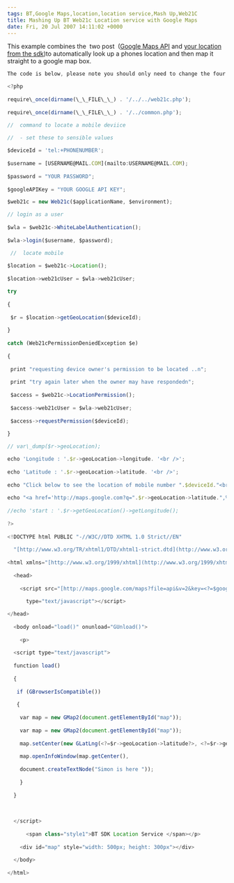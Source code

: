 ```yaml
---
tags: BT,Google Maps,location,location service,Mash Up,Web21C
title: Mashing Up BT Web21c Location service with Google Maps
date: Fri, 20 Jul 2007 14:11:02 +0000
---
```

This example combines the  two post  ([Google Maps API](http://simonmcmanus.wordpress.com/2007/07/20/the-google-maps-api/ "google Maps API") and [your location from the sdk](http://simonmcmanus.wordpress.com/2007/07/20/your-location-from-the-bt-sdk-web21c-in-google-maps/ "your location from the sdk."))to automatically look up a phones location and then map it straight to a google map box.  
```js
The code is below, please note you should only need to change the four variables at the top of the code :
```
  
```js
<?php 
  
require\_once(dirname(\_\_FILE\_\_) . '/../../web21c.php'); 
  
require\_once(dirname(\_\_FILE\_\_) . '/../common.php');
```
  
```js
//  command to locate a mobile deviice 
  
//  - set these to sensible values
```
  
```js
$deviceId = 'tel:+PHONENUMBER'; 
  
$username = [USERNAME@MAIL.COM](mailto:USERNAME@MAIL.COM); 
  
$password = "YOUR PASSWORD"; 
  
$googleAPIKey = "YOUR GOOGLE API KEY";
```
  
```js
$web21c = new Web21c($applicationName, $environment);
```
  
```js
// login as a user 
  
$wla = $web21c->WhiteLabelAuthentication(); 
  
$wla->login($username, $password);
```
  
```js
 //  locate mobile 
  
$location = $web21c->Location(); 
  
$location->web21cUser = $wla->web21cUser;
```
  
```js
try 
  
{ 
  
 $r = $location->getGeoLocation($deviceId); 
  
} 
  
catch (Web21cPermissionDeniedException $e) 
  
{ 
  
 print "requesting device owner's permission to be located ..n"; 
  
 print "try again later when the owner may have respondedn"; 
  
 $access = $web21c->LocationPermission(); 
  
 $access->web21cUser = $wla->web21cUser; 
  
 $access->requestPermission($deviceId); 
  
}
```
  
```js
// var\_dump($r->geoLocation);
```
  
```js
echo 'Longitude : '.$r->geoLocation->longitude. '<br />'; 
  
echo 'Latitude : '.$r->geoLocation->latitude. '<br />'; 
  
echo "Click below to see the location of mobile number ".$deviceId."<br />"; 
  
echo "<a href='http://maps.google.com?q=".$r->geoLocation->latitude.",%20".$r->geoLocation->longitude."'>Google Maps</a> "; 
  
//echo 'start : '.$r->getGeoLocation()->getLongitude(); 
  
?> 
  
<!DOCTYPE html PUBLIC "-//W3C//DTD XHTML 1.0 Strict//EN" 
  
  "[http://www.w3.org/TR/xhtml1/DTD/xhtml1-strict.dtd](http://www.w3.org/TR/xhtml1/DTD/xhtml1-strict.dtd)"> 
  
<html xmlns="[http://www.w3.org/1999/xhtml](http://www.w3.org/1999/xhtml)"> 
  
  <head> 
  
    <script src="[http://maps.google.com/maps?file=api&v=2&key=<?=$googleAPIKey](http://maps.google.com/maps?file=api&v=2&key=<?=$googleAPIKey)?>" 
  
      type="text/javascript"></script>
```
  
```js
</head> 
  
  <body onload="load()" onunload="GUnload()"> 
  
    <p> 
  
  <script type="text/javascript">    
  
  function load() 
  
  {      
  
   if (GBrowserIsCompatible()) 
  
   {        
  
    var map = new GMap2(document.getElementById("map"));        
  
    var map = new GMap2(document.getElementById("map")); 
  
    map.setCenter(new GLatLng(<?=$r->geoLocation->latitude?>, <?=$r->geoLocation->longitude?>), 13); 
  
    map.openInfoWindow(map.getCenter(), 
  
    document.createTextNode("Simon is here ")); 
  
    }   
  
  }    
  
   
  
  </script> 
  
      <span class="style1">BT SDK Location Service </span></p> 
  
    <div id="map" style="width: 500px; height: 300px"></div> 
  
  </body> 
  
</html> 
  
 
```
